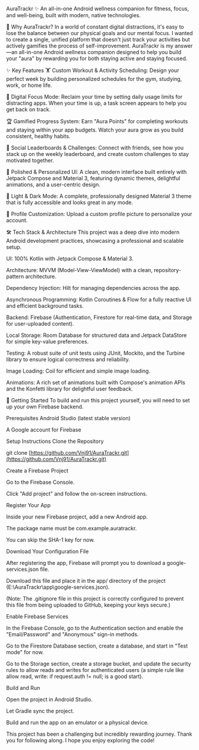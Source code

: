 AuraTrackr ✨
An all-in-one Android wellness companion for fitness, focus, and well-being, built with modern, native technologies.

🤔 Why AuraTrackr?
In a world of constant digital distractions, it's easy to lose the balance between our physical goals and our mental focus. I wanted to create a single, unified platform that doesn't just track your activities but actively gamifies the process of self-improvement. AuraTrackr is my answer—an all-in-one Android wellness companion designed to help you build your "aura" by rewarding you for both staying active and staying focused.

✨ Key Features
🏋️ Custom Workout & Activity Scheduling: Design your perfect week by building personalized schedules for the gym, studying, work, or home life.

🎯 Digital Focus Mode: Reclaim your time by setting daily usage limits for distracting apps. When your time is up, a task screen appears to help you get back on track.

🏆 Gamified Progress System: Earn "Aura Points" for completing workouts and staying within your app budgets. Watch your aura grow as you build consistent, healthy habits.

🤝 Social Leaderboards & Challenges: Connect with friends, see how you stack up on the weekly leaderboard, and create custom challenges to stay motivated together.

🎨 Polished & Personalized UI: A clean, modern interface built entirely with Jetpack Compose and Material 3, featuring dynamic themes, delightful animations, and a user-centric design.

🌙 Light & Dark Mode: A complete, professionally designed Material 3 theme that is fully accessible and looks great in any mode.

📸 Profile Customization: Upload a custom profile picture to personalize your account.

🛠️ Tech Stack & Architecture
This project was a deep dive into modern Android development practices, showcasing a professional and scalable setup.

UI: 100% Kotlin with Jetpack Compose & Material 3.

Architecture: MVVM (Model-View-ViewModel) with a clean, repository-pattern architecture.

Dependency Injection: Hilt for managing dependencies across the app.

Asynchronous Programming: Kotlin Coroutines & Flow for a fully reactive UI and efficient background tasks.

Backend: Firebase (Authentication, Firestore for real-time data, and Storage for user-uploaded content).

Local Storage: Room Database for structured data and Jetpack DataStore for simple key-value preferences.

Testing: A robust suite of unit tests using JUnit, Mockito, and the Turbine library to ensure logical correctness and reliability.

Image Loading: Coil for efficient and simple image loading.

Animations: A rich set of animations built with Compose's animation APIs and the Konfetti library for delightful user feedback.

🚀 Getting Started
To build and run this project yourself, you will need to set up your own Firebase backend.

Prerequisites
Android Studio (latest stable version)

A Google account for Firebase

Setup Instructions
Clone the Repository

git clone [https://github.com/Vnj91/AuraTrackr.git](https://github.com/Vnj91/AuraTrackr.git)

Create a Firebase Project

Go to the Firebase Console.

Click "Add project" and follow the on-screen instructions.

Register Your App

Inside your new Firebase project, add a new Android app.

The package name must be com.example.auratrackr.

You can skip the SHA-1 key for now.

Download Your Configuration File

After registering the app, Firebase will prompt you to download a google-services.json file.

Download this file and place it in the app/ directory of the project (E:\AuraTrackr\app\google-services.json).

(Note: The .gitignore file in this project is correctly configured to prevent this file from being uploaded to GitHub, keeping your keys secure.)

Enable Firebase Services

In the Firebase Console, go to the Authentication section and enable the "Email/Password" and "Anonymous" sign-in methods.

Go to the Firestore Database section, create a database, and start in "Test mode" for now.

Go to the Storage section, create a storage bucket, and update the security rules to allow reads and writes for authenticated users (a simple rule like allow read, write: if request.auth != null; is a good start).

Build and Run

Open the project in Android Studio.

Let Gradle sync the project.

Build and run the app on an emulator or a physical device.

This project has been a challenging but incredibly rewarding journey. Thank you for following along. I hope you enjoy exploring the code!
